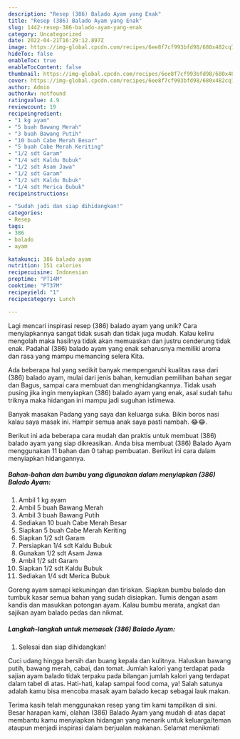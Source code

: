 ```yaml
---
description: "Resep (386) Balado Ayam yang Enak"
title: "Resep (386) Balado Ayam yang Enak"
slug: 1442-resep-386-balado-ayam-yang-enak
category: Uncategorized
date: 2022-04-21T16:29:12.897Z
image: https://img-global.cpcdn.com/recipes/6ee8f7cf993bfd98/680x482cq70/386-balado-ayam-foto-resep-utama.jpg
hideToc: false
enableToc: true
enableTocContent: false
thumbnail: https://img-global.cpcdn.com/recipes/6ee8f7cf993bfd98/680x482cq70/386-balado-ayam-foto-resep-utama.jpg
cover: https://img-global.cpcdn.com/recipes/6ee8f7cf993bfd98/680x482cq70/386-balado-ayam-foto-resep-utama.jpg
author: Admin
authorAv: notfound
ratingvalue: 4.9
reviewcount: 19
recipeingredient:
- "1 kg ayam"
- "5 buah Bawang Merah"
- "3 buah Bawang Putih"
- "10 buah Cabe Merah Besar"
- "5 buah Cabe Merah Keriting"
- "1/2 sdt Garam"
- "1/4 sdt Kaldu Bubuk"
- "1/2 sdt Asam Jawa"
- "1/2 sdt Garam"
- "1/2 sdt Kaldu Bubuk"
- "1/4 sdt Merica Bubuk"
recipeinstructions:

- "Sudah jadi dan siap dihidangkan!"
categories:
- Resep
tags:
- 386
- balado
- ayam

katakunci: 386 balado ayam 
nutrition: 151 calories
recipecuisine: Indonesian
preptime: "PT14M"
cooktime: "PT37M"
recipeyield: "1"
recipecategory: Lunch

---
```





Lagi mencari inspirasi resep (386) balado ayam yang unik? Cara menyiapkannya sangat tidak susah dan tidak juga mudah. Kalau keliru mengolah maka hasilnya tidak akan memuaskan dan justru cenderung tidak enak. Padahal (386) balado ayam yang enak seharusnya memiliki aroma dan rasa yang mampu memancing selera Kita.





Ada beberapa hal yang sedikit banyak mempengaruhi kualitas rasa dari (386) balado ayam, mulai dari jenis bahan, kemudian pemilihan bahan segar dan Bagus, sampai cara membuat dan menghidangkannya. Tidak usah pusing jika ingin menyiapkan (386) balado ayam yang enak,      asal sudah tahu triknya maka hidangan ini mampu jadi suguhan istimewa.














Banyak masakan Padang yang saya dan keluarga suka. Bikin boros nasi kalau saya masak ini. Hampir semua anak saya pasti nambah. 😂😂.






Berikut ini ada beberapa cara mudah dan praktis untuk membuat (386) balado ayam yang siap dikreasikan. Anda bisa membuat (386) Balado Ayam menggunakan 11 bahan dan 0 tahap pembuatan. Berikut ini cara dalam menyiapkan hidangannya.

<!--inarticleads1-->

##### Bahan-bahan dan bumbu yang digunakan dalam menyiapkan (386) Balado Ayam:

1. Ambil 1 kg ayam
1. Ambil 5 buah Bawang Merah
1. Ambil 3 buah Bawang Putih
1. Sediakan 10 buah Cabe Merah Besar
1. Siapkan 5 buah Cabe Merah Keriting
1. Siapkan 1/2 sdt Garam
1. Persiapkan 1/4 sdt Kaldu Bubuk
1. Gunakan 1/2 sdt Asam Jawa
1. Ambil 1/2 sdt Garam
1. Siapkan 1/2 sdt Kaldu Bubuk
1. Sediakan 1/4 sdt Merica Bubuk


Goreng ayam samapi kekuningan dan tiriskan. Siapkan bumbu balado dan tumbuk kasar semua bahan yang sudah disiapkan. Tumis dengan asam kandis dan masukkan potongan ayam. Kalau bumbu merata, angkat dan sajikan ayam balado pedas dan nikmat. 

<!--inarticleads2-->

##### Langkah-langkah untuk memasak (386) Balado Ayam:


1. Selesai dan siap dihidangkan!

Cuci udang hingga bersih dan buang kepala dan kulitnya. Haluskan bawang putih, bawang merah, cabai, dan tomat. Jumlah kalori yang terdapat pada sajian ayam balado tidak terpaku pada bilangan jumlah kalori yang terdapat dalam tabel di atas. Hati-hati, kalap sampai food coma, ya! Salah satunya adalah kamu bisa mencoba masak ayam balado kecap sebagai lauk makan. 

Terima kasih telah menggunakan resep yang tim kami tampilkan di sini. Besar harapan kami, olahan (386) Balado Ayam yang mudah di atas dapat membantu kamu menyiapkan hidangan yang menarik untuk keluarga/teman ataupun menjadi inspirasi dalam berjualan makanan. Selamat menikmati
